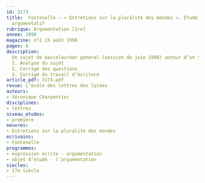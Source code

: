 ```yaml
---
id: 3173
title:  Fontenelle – « Entretiens sur la pluralité des mondes ». Étude d’un texte
  argumentatif 
rubrique: Argumentation [1re]
annee: 1998
magazine: n°2 15 août 1998
pages: 6
description: 
  Un sujet de baccalauréat général (session de juin 1998) autour d’un texte extrait des « Entretiens sur la pluralité des mondes », de Fontenelle…
  1. Analyse du sujet
  2. Corrigé des questions
  3. Corrigé du travail d’écriture
article_pdf: 3173.pdf
revue: L’école des lettres des lycées
auteurs:
- Véronique Charpentier
disciplines:
- lettres
niveau_etudes:
- première
oeuvres:
- Entretiens sur la pluralité des mondes
ecrivains:
- Fontenelle
programmes:
- expression écrite - argumentation
- objet d’étude - l’argumentation
siecles:
- 17e siècle
---
```

